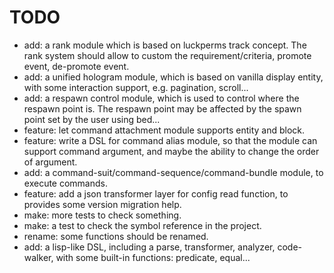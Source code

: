 # TODO

- add: a rank module which is based on luckperms track concept. The rank system should allow to custom the
  requirement/criteria, promote event, de-promote event.
- add: a unified hologram module, which is based on vanilla display entity, with some interaction support, e.g.
  pagination, scroll...
- add: a respawn control module, which is used to control where the respawn point is. The respawn point may be affected
  by the spawn point set by the user using bed...
- feature: let command attachment module supports entity and block.
- feature: write a DSL for command alias module, so that the module can support command argument, and maybe the ability
  to change the order of argument.
- add: a command-suit/command-sequence/command-bundle module, to execute commands.
- feature: add a json transformer layer for config read function, to provides some version migration help.
- make: more tests to check something.
- make: a test to check the symbol reference in the project.
- rename: some functions should be renamed.
- add: a lisp-like DSL, including a parse, transformer, analyzer, code-walker, with some built-in functions: predicate,
  equal...
